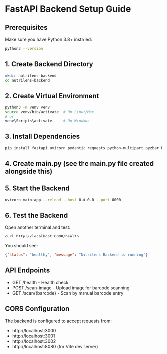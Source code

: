 # FastAPI Backend Setup Guide

## Prerequisites
Make sure you have Python 3.8+ installed:
```bash
python3 --version
```

## 1. Create Backend Directory
```bash
mkdir nutrilens-backend
cd nutrilens-backend
```

## 2. Create Virtual Environment
```bash
python3 -m venv venv
source venv/bin/activate  # On Linux/Mac
# or
venv\Scripts\activate     # On Windows
```

## 3. Install Dependencies
```bash
pip install fastapi uvicorn pydantic requests python-multipart pyzbar Pillow opencv-python
```

## 4. Create main.py (see the main.py file created alongside this)

## 5. Start the Backend
```bash
uvicorn main:app --reload --host 0.0.0.0 --port 8000
```

## 6. Test the Backend
Open another terminal and test:
```bash
curl http://localhost:8000/health
```

You should see:
```json
{"status": "healthy", "message": "Nutrilens Backend is running"}
```

## API Endpoints
- GET /health - Health check
- POST /scan-image - Upload image for barcode scanning
- GET /scan/{barcode} - Scan by manual barcode entry

## CORS Configuration
The backend is configured to accept requests from:
- http://localhost:3000
- http://localhost:3001
- http://localhost:3002
- http://localhost:8080 (for Vite dev server)
